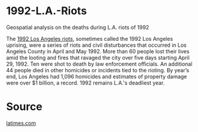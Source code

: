 # 1992-L.A.-Riots
Geospatial analysis on the deaths during L.A. riots of 1992

The [1992 Los Angeles riots](https://en.wikipedia.org/wiki/1992_Los_Angeles_riots), sometimes called the 1992 Los Angeles uprising, were a series of riots and civil disturbances that occurred in Los Angeles County in April and May 1992. More than 60 people lost their lives amid the looting and fires that ravaged the city over five days starting April 29, 1992. Ten were shot to death by law enforcement officials. An additional 44 people died in other homicides or incidents tied to the rioting. By year’s end, Los Angeles had 1,096 homicides and estimates of property damage were over $1 billion, a record. 1992 remains L.A.'s deadliest year.

# Source 
[latimes.com](https://spreadsheets.latimes.com/la-riots-deaths/)

